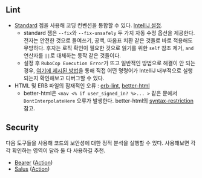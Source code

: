 ## Lint

* [Standard](https://github.com/standardrb/standard) 젬을 사용해 코딩 컨벤션을 통합할 수 있다. [IntelliJ 설정](https://www.jetbrains.com/help/idea/robocop.html#prerequisites).
  * standard 젬은 `--fix`와 `--fix-unsafely` 두 가지 자동 수정 옵션을 제공한다. 전자는 안전한 것으로 들여쓰기, 공백, 따옴표 치환 같은 것들로 바로 적용해도 무방하다. 후자는 로직 확인이 필요한 것으로 읽기를 위한 `self` 참조 제거, `and` 연산자를 `||`로 대체하는 동작 같은 것들이다.
  * 설정 후 `RuboCop Execution Error`가 뜨고 일반적인 방법으로 해결이 안 되는 경우, [여기에 제시된 방법](https://youtrack.jetbrains.com/issue/RUBY-27930/RuboCop-execution-error#focus=Comments-27-4798821.0-0)을 통해 직접 어떤 명령어가 IntelliJ 내부적으로 실행되는지 확인해보고 디버그할 수 있다.
* HTML 및 ERB 파일의 잠재적인 오류 : [erb-lint](https://github.com/Shopify/erb-lint), [better-html](https://github.com/Shopify/better-html)
    * better-html은 `<nav <% if user_signed_in? %>... >` 같은 문에서 `DontInterpolateHere` 오류가 발생한다. better-html의 [syntax-restriction](https://github.com/Shopify/better-html/blob/main/README.md#syntax-restriction) 참고.


## Security

다음 도구들을 사용해 코드의 보안성에 대한 정적 분석을 실행할 수 있다. 사용해보면 각각 확인하는 영역이 달라 둘 다 사용하길 추천.

* [Bearer](https://github.com/Bearer/bearer) ([Action](https://github.com/marketplace/actions/bearer-security))
* [Salus](https://github.com/coinbase/salus) ([Action](https://github.com/federacy/scan-action))
